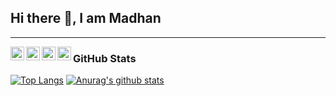 ## Hi there 👋, I am Madhan

- - - - - - 

<a href="https://linkedin.com/in/madhank93">
  <img align="left" alt="Madhan's Linkdein" width="22px" src="https://cdn.jsdelivr.net/npm/simple-icons@v3/icons/linkedin.svg" />
</a>

<a href="https://github.com/madhank93">
  <img align="left" alt="Madhan's Github" width="22px" src="https://cdn.jsdelivr.net/npm/simple-icons@v3/icons/github.svg" />
</a>

<a href="https://medium.com/@madhankumaravelu93">
  <img align="left" alt="Madhan's Medium" width="22px" src="https://cdn.jsdelivr.net/npm/simple-icons@3.2.0/icons/medium.svg" />
</a>

<a href="https://play.google.com/store/apps/developer?id=Madhan+Kumaravelu&hl=en">
  <img align="left" alt="Madhan's Android publication" width="22px" src="https://cdn.jsdelivr.net/npm/simple-icons@3.2.0/icons/android.svg" />
</a>

### GitHub Stats

[![Top Langs](https://github-readme-stats.vercel.app/api/top-langs/?username=madhank93&theme=tokyonight)](https://github.com/madhank93/github-readme-stats)
[![Anurag's github stats](https://github-readme-stats.vercel.app/api?username=madhank93&show_icons=true&theme=tokyonight)](https://github.com/madhank93/github-readme-stats)
